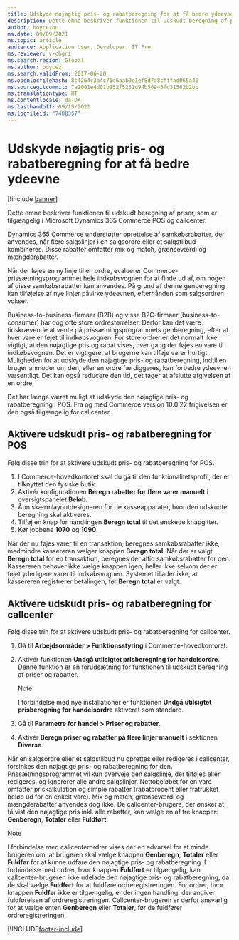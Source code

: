 ```yaml
---
title: Udskyde nøjagtig pris- og rabatberegning for at få bedre ydeevne
description: Dette emne beskriver funktionen til udskudt beregning af priser, som er tilgængelig i Microsoft Dynamics 365 Commerce POS og callcenter.
author: boycezhu
ms.date: 09/09/2021
ms.topic: article
audience: Application User, Developer, IT Pro
ms.reviewer: v-chgri
ms.search.region: Global
ms.author: boycez
ms.search.validFrom: 2017-06-20
ms.openlocfilehash: 8c4264c3a4c71e6aab0e1ef8d7d8cfffad065a46
ms.sourcegitcommit: 7a2001e4d01b252f5231d94b50945fd31562b2bc
ms.translationtype: HT
ms.contentlocale: da-DK
ms.lasthandoff: 09/15/2021
ms.locfileid: "7488357"
---
```

# <a name="delay-exact-price-and-discount-calculation-for-improved-performance"></a>Udskyde nøjagtig pris- og rabatberegning for at få bedre ydeevne

[!include [banner](includes/banner.md)]

Dette emne beskriver funktionen til udskudt beregning af priser, som er tilgængelig i Microsoft Dynamics 365 Commerce POS og callcenter.

Dynamics 365 Commerce understøtter oprettelse af samkøbsrabatter, der anvendes, når flere salgslinjer i en salgsordre eller et salgstilbud kombineres. Disse rabatter omfatter mix og match, grænseværdi og mængderabatter.

Når der føjes en ny linje til en ordre, evaluerer Commerce-prissætningsprogrammet hele indkøbsvognen for at finde ud af, om nogen af disse samkøbsrabatter kan anvendes. På grund af denne genberegning kan tilføjelse af nye linjer påvirke ydeevnen, efterhånden som salgsordren vokser.

Business-to-business-firmaer (B2B) og visse B2C-firmaer (business-to-consumer) har dog ofte store ordrestørrelser. Derfor kan det være tidskrævende at vente på prissætningsprogrammets genberegning, efter at hver vare er føjet til indkøbsvognen. For store ordrer er det normalt ikke vigtigt, at den nøjagtige pris og rabat vises, hver gang der føjes en vare til indkøbsvognen. Det er vigtigere, at brugerne kan tilføje varer hurtigt. Muligheden for at udskyde den nøjagtige pris- og rabatberegning, indtil en bruger anmoder om den, eller en ordre færdiggøres, kan forbedre ydeevnen væsentligt. Det kan også reducere den tid, det tager at afslutte afgivelsen af en ordre.

Det har længe været muligt at udskyde den nøjagtige pris- og rabatberegning i POS. Fra og med Commerce version 10.0.22 frigivelsen er den også tilgængelig for callcenter.

## <a name="enable-delayed-price-and-discount-calculation-for-pos"></a>Aktivere udskudt pris- og rabatberegning for POS

Følg disse trin for at aktivere udskudt pris- og rabatberegning for POS.

1. I Commerce-hovedkontoret skal du gå til den funktionalitetsprofil, der er tilknyttet den fysiske butik.
1. Aktivér konfigurationen **Beregn rabatter for flere varer manuelt** i oversigtspanelet **Beløb**.
1. Åbn skærmlayoutdesigneren for de kasseapparater, hvor den udskudte beregning skal aktiveres.
1. Tilføj en knap for handlingen **Beregn total** til det ønskede knapgitter.
1. Kør jobbene **1070** og **1090**.

Når der nu føjes varer til en transaktion, beregnes samkøbsrabatter ikke, medmindre kassereren vælger knappen **Beregn total**. Når der er valgt **Beregn total** for en transaktion, beregnes der altid samkøbsrabatter for den. Kassereren behøver ikke vælge knappen igen, heller ikke selvom der er føjet yderligere varer til indkøbsvognen. Systemet tillader ikke, at kassereren registrerer betalingen, før **Beregn total** er valgt.

## <a name="enable-delayed-price-and-discount-calculation-for-call-center"></a>Aktivere udskudt pris- og rabatberegning for callcenter

Følg disse trin for at aktivere udskudt pris- og rabatberegning for callcenter.

1. Gå til **Arbejdsområder \> Funktionsstyring** i Commerce-hovedkontoret.
1. Aktivér funktionen **Undgå utilsigtet prisberegning for handelsordre**. Denne funktion er en forudsætning for funktionen til udskudt beregning af priser og rabatter.

    > [!NOTE]
    > I forbindelse med nye installationer er funktionen **Undgå utilsigtet prisberegning for handelsordre** aktiveret som standard.

1. Gå til **Parametre for handel \> Priser og rabatter**.
1. Aktivér **Beregn priser og rabatter på flere linjer manuelt** i sektionen **Diverse**.

Når en salgsordre eller et salgstilbud nu oprettes eller redigeres i callcenter, forsinkes den nøjagtige pris- og rabatberegning for den. Prissætningsprogrammet vil kun overveje den salgslinje, der tilføjes eller redigeres, og ignorerer alle andre salgslinjer. Nettobeløbet for en vare omfatter priskalkulation og simple rabatter (rabatprocent eller fratrukket beløb ud for en enkelt vare). Mix og match, grænseværdi og mængderabatter anvendes dog ikke. De callcenter-brugere, der ønsker at få vist den nøjagtige pris inkl. alle rabatter, kan vælge en af tre knapper: **Genberegn**, **Totaler** eller **Fuldført**.

> [!NOTE]
> I forbindelse med callcenterordrer vises der en advarsel for at minde brugeren om, at brugeren skal vælge knappen **Genberegn**, **Totaler** eller **Fuldfør** for at kunne udføre den nøjagtige pris- og rabatberegning. I forbindelse med ordrer, hvor knappen **Fuldført** er tilgængelig, kan callcenter-brugeren ikke udelade den nøjagtige pris- og rabatberegning, da de skal vælge **Fuldført** for at fuldføre ordreregistreringen. For ordrer, hvor knappen **Fuldfør** ikke er tilgængelig, er der ingen handling, der angiver fuldførelsen af ordreregistreringen. Callcenter-brugeren er derfor ansvarlig for at vælge enten **Genberegn** eller **Totaler**, før de fuldfører ordreregistreringen.

[!INCLUDE[footer-include](../includes/footer-banner.md)]
